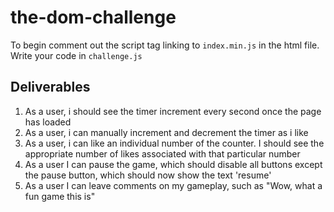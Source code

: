 # the-dom-challenge
To begin comment out the script tag linking to `index.min.js` in the html file.
Write your code in `challenge.js`

## Deliverables

1. As a user, i should see the timer increment every second once the page has loaded
2. As a user, i can manually increment and decrement the timer as i like
3. As a user, i can like an individual number of the counter. I should see the appropriate number of likes associated with that particular number
4. As a user I can pause the game, which should disable all buttons except the pause button, which should now show the text 'resume'
5. As a user I can leave comments on my gameplay, such as "Wow, what a fun game this is"

